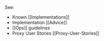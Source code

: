 See:

* Known [[Implementations]]
* Implementation [[Advice]]
* [[Ops]] guidelines
* Proxy User Stories [[Proxy-User-Stories]]